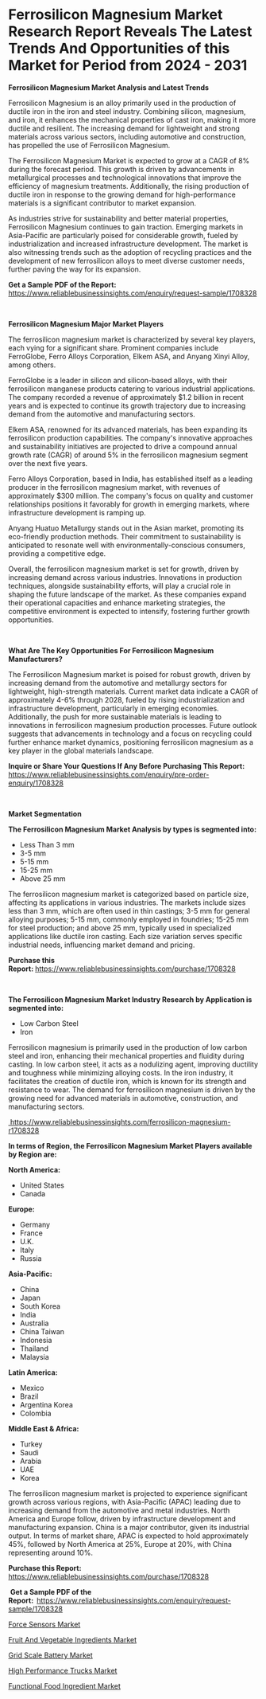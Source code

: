 <p><h1>Ferrosilicon Magnesium Market Research Report Reveals The Latest Trends And Opportunities of this Market for Period from 2024 - 2031</h1></p><p><strong>Ferrosilicon Magnesium Market Analysis and Latest Trends</strong></p>
<p><p>Ferrosilicon Magnesium is an alloy primarily used in the production of ductile iron in the iron and steel industry. Combining silicon, magnesium, and iron, it enhances the mechanical properties of cast iron, making it more ductile and resilient. The increasing demand for lightweight and strong materials across various sectors, including automotive and construction, has propelled the use of Ferrosilicon Magnesium.</p><p>The Ferrosilicon Magnesium Market is expected to grow at a CAGR of 8% during the forecast period. This growth is driven by advancements in metallurgical processes and technological innovations that improve the efficiency of magnesium treatments. Additionally, the rising production of ductile iron in response to the growing demand for high-performance materials is a significant contributor to market expansion. </p><p>As industries strive for sustainability and better material properties, Ferrosilicon Magnesium continues to gain traction. Emerging markets in Asia-Pacific are particularly poised for considerable growth, fueled by industrialization and increased infrastructure development. The market is also witnessing trends such as the adoption of recycling practices and the development of new ferrosilicon alloys to meet diverse customer needs, further paving the way for its expansion.</p></p>
<p><strong>Get a Sample PDF of the Report:&nbsp;</strong> <a href="https://www.reliablebusinessinsights.com/enquiry/request-sample/1708328?utm_campaign=41&utm_medium=2&utm_source=Github&utm_content=ia&utm_term=18122024&utm_id=ferrosilicon-magnesium">https://www.reliablebusinessinsights.com/enquiry/request-sample/1708328</a></p>
<p>&nbsp;</p>
<p><strong>Ferrosilicon Magnesium Major Market Players</strong></p>
<p><p>The ferrosilicon magnesium market is characterized by several key players, each vying for a significant share. Prominent companies include FerroGlobe, Ferro Alloys Corporation, Elkem ASA, and Anyang Xinyi Alloy, among others. </p><p>FerroGlobe is a leader in silicon and silicon-based alloys, with their ferrosilicon manganese products catering to various industrial applications. The company recorded a revenue of approximately $1.2 billion in recent years and is expected to continue its growth trajectory due to increasing demand from the automotive and manufacturing sectors.</p><p>Elkem ASA, renowned for its advanced materials, has been expanding its ferrosilicon production capabilities. The company's innovative approaches and sustainability initiatives are projected to drive a compound annual growth rate (CAGR) of around 5% in the ferrosilicon magnesium segment over the next five years.</p><p>Ferro Alloys Corporation, based in India, has established itself as a leading producer in the ferrosilicon magnesium market, with revenues of approximately $300 million. The company's focus on quality and customer relationships positions it favorably for growth in emerging markets, where infrastructure development is ramping up.</p><p>Anyang Huatuo Metallurgy stands out in the Asian market, promoting its eco-friendly production methods. Their commitment to sustainability is anticipated to resonate well with environmentally-conscious consumers, providing a competitive edge.</p><p>Overall, the ferrosilicon magnesium market is set for growth, driven by increasing demand across various industries. Innovations in production techniques, alongside sustainability efforts, will play a crucial role in shaping the future landscape of the market. As these companies expand their operational capacities and enhance marketing strategies, the competitive environment is expected to intensify, fostering further growth opportunities.</p></p>
<p>&nbsp;</p>
<p><strong>What Are The Key Opportunities For Ferrosilicon Magnesium Manufacturers?</strong></p>
<p><p>The Ferrosilicon Magnesium market is poised for robust growth, driven by increasing demand from the automotive and metallurgy sectors for lightweight, high-strength materials. Current market data indicate a CAGR of approximately 4-6% through 2028, fueled by rising industrialization and infrastructure development, particularly in emerging economies. Additionally, the push for more sustainable materials is leading to innovations in ferrosilicon magnesium production processes. Future outlook suggests that advancements in technology and a focus on recycling could further enhance market dynamics, positioning ferrosilicon magnesium as a key player in the global materials landscape.</p></p>
<p><strong>Inquire or Share Your Questions If Any Before Purchasing This Report:</strong> <a href="https://www.reliablebusinessinsights.com/enquiry/pre-order-enquiry/1708328?utm_campaign=41&utm_medium=2&utm_source=Github&utm_content=ia&utm_term=18122024&utm_id=ferrosilicon-magnesium">https://www.reliablebusinessinsights.com/enquiry/pre-order-enquiry/1708328</a></p>
<p>&nbsp;</p>
<p><strong>Market Segmentation</strong></p>
<p><strong>The Ferrosilicon Magnesium Market Analysis by types is segmented into:</strong></p>
<p><ul><li>Less Than 3 mm</li><li>3-5 mm</li><li>5-15 mm</li><li>15-25 mm</li><li>Above 25 mm</li></ul></p>
<p><p>The ferrosilicon magnesium market is categorized based on particle size, affecting its applications in various industries. The markets include sizes less than 3 mm, which are often used in thin castings; 3-5 mm for general alloying purposes; 5-15 mm, commonly employed in foundries; 15-25 mm for steel production; and above 25 mm, typically used in specialized applications like ductile iron casting. Each size variation serves specific industrial needs, influencing market demand and pricing.</p></p>
<p><strong>Purchase this Report:&nbsp;</strong><a href="https://www.reliablebusinessinsights.com/purchase/1708328?utm_campaign=41&utm_medium=2&utm_source=Github&utm_content=ia&utm_term=18122024&utm_id=ferrosilicon-magnesium">https://www.reliablebusinessinsights.com/purchase/1708328</a></p>
<p>&nbsp;</p>
<p><strong>The Ferrosilicon Magnesium Market Industry Research by Application is segmented into:</strong></p>
<p><ul><li>Low Carbon Steel</li><li>Iron</li></ul></p>
<p><p>Ferrosilicon magnesium is primarily used in the production of low carbon steel and iron, enhancing their mechanical properties and fluidity during casting. In low carbon steel, it acts as a nodulizing agent, improving ductility and toughness while minimizing alloying costs. In the iron industry, it facilitates the creation of ductile iron, which is known for its strength and resistance to wear. The demand for ferrosilicon magnesium is driven by the growing need for advanced materials in automotive, construction, and manufacturing sectors.</p></p>
<p><a href="https://www.reliablebusinessinsights.com/ferrosilicon-magnesium-r1708328?utm_campaign=41&utm_medium=2&utm_source=Github&utm_content=ia&utm_term=18122024&utm_id=ferrosilicon-magnesium">&nbsp;https://www.reliablebusinessinsights.com/ferrosilicon-magnesium-r1708328</a></p>
<p><strong>In terms of Region, the Ferrosilicon Magnesium Market Players available by Region are:</strong></p>
<p>
    <p> <strong> North America: </strong>
        <ul>
            <li>United States</li>
            <li>Canada</li>
        </ul>
        </p> 
    <p> <strong> Europe: </strong>
        <ul>
            <li>Germany</li>
            <li>France</li>
            <li>U.K.</li>
            <li>Italy</li>
            <li>Russia</li>
        </ul>
        </p> 
    <p> <strong> Asia-Pacific: </strong>
        <ul>
            <li>China</li>
            <li>Japan</li>
            <li>South Korea</li>
            <li>India</li>
            <li>Australia</li>
            <li>China Taiwan</li>
            <li>Indonesia</li>
            <li>Thailand</li>
            <li>Malaysia</li>
        </ul>
        </p> 
    <p> <strong> Latin America: </strong>
        <ul>
            <li>Mexico</li>
            <li>Brazil</li>
            <li>Argentina Korea</li>
            <li>Colombia</li>
        </ul>
        </p> 
    <p> <strong> Middle East & Africa: </strong>
        <ul>
            <li>Turkey</li>
            <li>Saudi</li>
            <li>Arabia</li>
            <li>UAE</li>
            <li>Korea</li>
        </ul>
    </p>
    </p>
<p><p>The ferrosilicon magnesium market is projected to experience significant growth across various regions, with Asia-Pacific (APAC) leading due to increasing demand from the automotive and metal industries. North America and Europe follow, driven by infrastructure development and manufacturing expansion. China is a major contributor, given its industrial output. In terms of market share, APAC is expected to hold approximately 45%, followed by North America at 25%, Europe at 20%, with China representing around 10%.</p></p>
<p><strong>Purchase this Report: </strong><a href="https://www.reliablebusinessinsights.com/purchase/1708328?utm_campaign=41&utm_medium=2&utm_source=Github&utm_content=ia&utm_term=18122024&utm_id=ferrosilicon-magnesium">https://www.reliablebusinessinsights.com/purchase/1708328</a></p>
<p>&nbsp;<strong>Get a Sample PDF of the Report:&nbsp;&nbsp;</strong><a href="https://www.reliablebusinessinsights.com/enquiry/request-sample/1708328?utm_campaign=41&utm_medium=2&utm_source=Github&utm_content=ia&utm_term=18122024&utm_id=ferrosilicon-magnesium">https://www.reliablebusinessinsights.com/enquiry/request-sample/1708328</a></p>
<p><strong></strong></p>
<p><p><a href="https://www.linkedin.com/pulse/examining-future-force-sensors-market-trend-analysis-forecasted-bht5c?utm_campaign=41&utm_medium=2&utm_source=Github&utm_content=ia&utm_term=18122024&utm_id=ferrosilicon-magnesium">Force Sensors Market</a></p><p><a href="https://www.linkedin.com/pulse/fruit-vegetable-ingredients-market-overview-analyzing-pvokf?utm_campaign=41&utm_medium=2&utm_source=Github&utm_content=ia&utm_term=18122024&utm_id=ferrosilicon-magnesium">Fruit And Vegetable Ingredients Market</a></p><p><a href="https://www.linkedin.com/pulse/future-innovation-global-grid-scale-battery-market-growth-hwsgc?utm_campaign=41&utm_medium=2&utm_source=Github&utm_content=ia&utm_term=18122024&utm_id=ferrosilicon-magnesium">Grid Scale Battery Market</a></p><p><a href="https://www.linkedin.com/pulse/global-high-performance-trucks-industry-analysis-share-growth-zgzae?utm_campaign=41&utm_medium=2&utm_source=Github&utm_content=ia&utm_term=18122024&utm_id=ferrosilicon-magnesium">High Performance Trucks Market</a></p><p><a href="https://www.linkedin.com/pulse/global-functional-food-ingredient-market-report-2024-2031-xqj0f?utm_campaign=41&utm_medium=2&utm_source=Github&utm_content=ia&utm_term=18122024&utm_id=ferrosilicon-magnesium">Functional Food Ingredient Market</a></p></p>